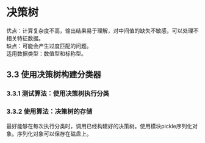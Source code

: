 # 决策树

优点：计算复杂度不高，输出结果易于理解，对中间值的缺失不敏感，可以处理不相关特征数据。  
缺点：可能会产生过度匹配的问题。  
适用数据类型：数值型和标称型。  

## 3.3 使用决策树构建分类器

### 3.3.1 测试算法：使用决策树执行分类

### 3.3.2 使用算法：决策树的存储

最好能够在每次执行分类时，调用已经构建好的决策树。使用模块pickle序列化对象。序列化对象可以保存在磁盘上。  

